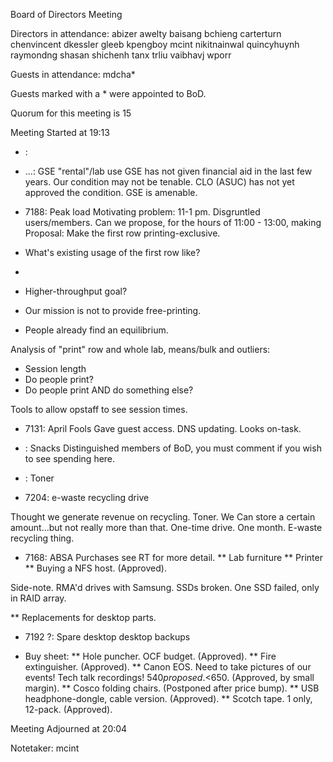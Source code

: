 Board of Directors Meeting

Directors in attendance:
abizer
awelty
baisang
bchieng
carterturn
chenvincent
dkessler
gleeb
kpengboy
mcint
nikitnainwal
quincyhuynh
raymondng
shasan
shichenh
tanx
trliu
vaibhavj
wporr

Guests in attendance:
mdcha*

Guests marked with a * were appointed to BoD.

Quorum for this meeting is 15

Meeting Started at 19:13

* <RT NUMBER>: <TOPIC>


* ...: GSE "rental"/lab use
GSE has not given financial aid in the last few years. Our condition may not be tenable.
CLO (ASUC) has not yet approved the condition. GSE is amenable.


* 7188: Peak load
Motivating problem: 11-1 pm. Disgruntled users/members. Can we propose, for the hours of 11:00 - 13:00, making 
Proposal: Make the first row printing-exclusive.

- What's existing usage of the first row like?
- 
- Higher-throughput goal?


- Our mission is not to provide free-printing.
 - People already find an equilibrium.

Analysis of "print" row and whole lab, means/bulk and outliers:
- Session length
- Do people print?
- Do people print AND do something else?


Tools to allow opstaff to see session times.


* 7131: April Fools
Gave guest access. DNS updating. Looks on-task.


* : Snacks
Distinguished members of BoD, you must comment if you wish to see spending here.


* : Toner
* 7204: e-waste recycling drive

Thought we generate revenue on recycling.
Toner. We Can store a certain amount...but not really more than that.
One-time drive. One month. E-waste recycling thing.


* 7168: ABSA Purchases
see RT for more detail.
** Lab furniture
** Printer
** Buying a NFS host. (Approved).

Side-note. RMA'd drives with Samsung.
SSDs broken. One SSD failed, only in RAID array.

** Replacements for desktop parts.


* 7192 ?: Spare desktop
desktop backups


* Buy sheet:
** Hole puncher. OCF budget. (Approved).
** Fire extinguisher. (Approved).
** Canon EOS. Need to take pictures of our events! Tech talk recordings! $540 proposed. <$650. (Approved, by small margin).
** Cosco folding chairs. (Postponed after price bump).
** USB headphone-dongle, cable version. (Approved).
** Scotch tape. 1 only, 12-pack. (Approved).




Meeting Adjourned at 20:04

Notetaker: mcint
